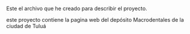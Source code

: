 Este el archivo que he creado para describir el proyecto.

este proyecto contiene la pagina web del depósito Macrodentales de la ciudad de Tuluá

